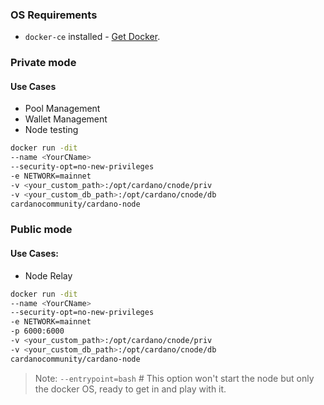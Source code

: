 ### OS Requirements

- `docker-ce` installed - [Get Docker](https://docs.docker.com/get-docker/).

### Private mode

#### Use Cases

- Pool Management
- Wallet Management
- Node testing

```bash
docker run -dit
--name <YourCName>
--security-opt=no-new-privileges
-e NETWORK=mainnet
-v <your_custom_path>:/opt/cardano/cnode/priv
-v <your_custom_db_path>:/opt/cardano/cnode/db
cardanocommunity/cardano-node
```

### Public mode

#### Use Cases:

- Node Relay

```bash
docker run -dit
--name <YourCName>
--security-opt=no-new-privileges
-e NETWORK=mainnet
-p 6000:6000
-v <your_custom_path>:/opt/cardano/cnode/priv
-v <your_custom_db_path>:/opt/cardano/cnode/db
cardanocommunity/cardano-node
```

> Note: `--entrypoint=bash` # This option won't start the node but only the docker OS, ready to get in and play with it.
